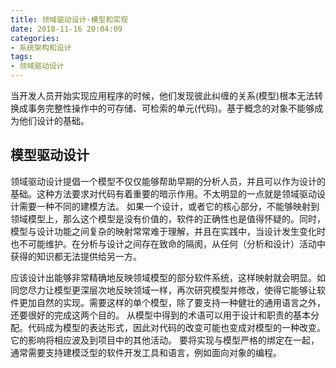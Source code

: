 ```yaml
---
title: 领域驱动设计-模型和实现
date: 2018-11-16 20:04:09
categories:
- 系统架构和设计
tags:
- 领域驱动设计
---
```

当开发人员开始实现应用程序的时候，他们发现彼此纠缠的关系(模型)根本无法转换成事务完整性操作中的可存储、可检索的单元(代码)。基于概念的对象不能够成为他们设计的基础。

## 模型驱动设计

领域驱动设计提倡一个模型不仅仅能够帮助早期的分析人员，并且可以作为设计的基础。这种方法要求对代码有着重要的暗示作用。不太明显的一点就是领域驱动设计需要一种不同的建模方法。
如果一个设计，或者它的核心部分，不能够映射到领域模型上，那么这个模型是没有价值的，软件的正确性也是值得怀疑的。同时，模型与设计功能之间复杂的映射常常难于理解，并且在实践中，当设计发生变化时也不可能维护。在分析与设计之间存在致命的隔阂，从任何（分析和设计）活动中获得的知识都无法提供给另一方。

应该设计出能够非常精确地反映领域模型的部分软件系统，这样映射就会明显。如同您尽力让模型更深层次地反映领域一样，再次研究模型并修改，使得它能够让软件更加自然的实现。需要这样的单个模型，除了要支持一种健壮的通用语言之外，还要很好的完成这两个目的。
从模型中得到的术语可以用于设计和职责的基本分配。代码成为模型的表达形式，因此对代码的改变可能也变成对模型的一种改变。它的影响将相应波及到项目中的其他活动。
要将实现与模型严格的绑定在一起，通常需要支持建模泛型的软件开发工具和语言，例如面向对象的编程。
